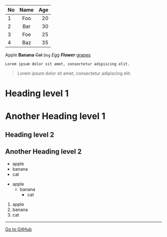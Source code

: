 | No | Name | Age |
|---|:---:|---:|
| 1 | Foo | 20 |
| 2 | Bar | 30 |
| 3 | Foe | 25 |
| 4 | Baz | 35 |

Apple **Banana** ~~Cat~~ `Dog` *Egg* **_Flower_** <u>grapes</u>

```
Lorem ipsum dolor sit amet, consectetur adipiscing elit.
```

> Lorem ipsum dolor sit amet, consectetur adipiscing elit.

# Heading level 1

Another Heading level 1
=====

## Heading level 2

Another Heading level 2
-----

- apple
- banana
- cat

* apple
  - banana
    + cat

1. apple
2. banana
3. cat

---

[Go to GitHub](https://github.com "Go to GitHub")
